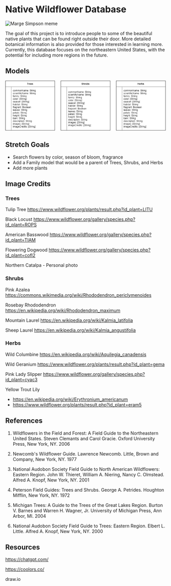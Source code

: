 # Native Wildflower Database

![Marge Simpson meme](https://i.imgur.com/BPdtooA.jpeg)

The goal of this project is to introduce people to some of the beautiful native plants that can be found right outside their door. More detailed botanical information is also provided for those interested in learning more. Currently, this database focuses on the northeastern United States, with the potential for including more regions in the future.

## Models

![Tree shrub and herb models](erd.png)

## Stretch Goals

* Search flowers by color, season of bloom, fragrance
* Add a Family model that would be a parent of Trees, Shrubs, and Herbs
* Add more plants

## Image Credits

### Trees
Tulip Tree
https://www.wildflower.org/plants/result.php?id_plant=LITU

Black Locust
https://www.wildflower.org/gallery/species.php?id_plant=ROPS

American Basswood
https://www.wildflower.org/gallery/species.php?id_plant=TIAM

Flowering Dogwood
https://www.wildflower.org/gallery/species.php?id_plant=cofl2

Northern Catalpa - Personal photo

### Shrubs

Pink Azalea
https://commons.wikimedia.org/wiki/Rhododendron_periclymenoides

Rosebay Rhododendron
https://en.wikipedia.org/wiki/Rhododendron_maximum

Mountain Laurel
https://en.wikipedia.org/wiki/Kalmia_latifolia

Sheep Laurel
https://en.wikipedia.org/wiki/Kalmia_angustifolia

### Herbs

Wild Columbine
https://en.wikipedia.org/wiki/Aquilegia_canadensis

Wild Geranium
https://www.wildflower.org/plants/result.php?id_plant=gema

Pink Lady Slipper
https://www.wildflower.org/gallery/species.php?id_plant=cyac3

Yellow Trout Lily
* https://en.wikipedia.org/wiki/Erythronium_americanum
* https://www.wildflower.org/plants/result.php?id_plant=eram5


## References

1. Wildflowers in the Field and Forest: A Field Guide to the Northeastern United States. Steven Clemants and Carol Gracie. Oxford University Press, New York, NY. 2006

2. Newcomb's Wildflower Guide. Lawrence Newcomb. Little, Brown and Company, New York, NY. 1977

3. National Audobon Society Field Guide to North American Wildflowers: Eastern Region. John W. Thieret, William A. Niering, Nancy C. Olmstead. Alfred A. Knopf, New York, NY. 2001

4. Peterson Field Guides: Trees and Shrubs. George A. Petrides. Houghton Mifflin, New York, NY. 1972

5. Michigan Trees: A Guide to the Trees of the Great Lakes Region. Burton V. Barnes and Warren H. Wagner, Jr. University of Michigan Press, Ann Arbor, MI. 2004

6. National Audobon Society Field Guide to Trees: Eastern Region. Elbert L. Little. Alfred A. Knopf, New York, NY. 2000 

## Resources

https://chatgpt.com/

https://coolors.co/

draw.io





